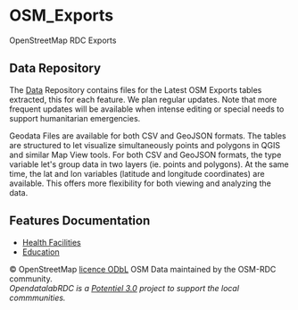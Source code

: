 # OSM_Exports
OpenStreetMap RDC Exports

## Data Repository
The [Data](data) Repository contains files for the Latest OSM Exports tables extracted, this for each feature. We plan regular updates. Note that more frequent updates will be available when intense editing or special needs to support humanitarian emergencies.

Geodata Files are available for both CSV and GeoJSON formats. The tables are structured to let visualize simultaneously points and polygons in QGIS and similar Map View tools. For both CSV and GeoJSON formats, the type variable let's group data in two layers (ie. points and polygons). At the same time, the lat and lon variables (latitude and longitude coordinates) are available. This offers more flexibility for both viewing and analyzing the data.

## Features Documentation
* [Health Facilities](health_sante.md)
* [Education](education.md)

© OpenStreetMap [licence ODbL](https://www.openstreetmap.org/copyright) OSM Data maintained by the OSM-RDC community.<br/>  *OpendatalabRDC is a [Potentiel 3.0](http://potentiel3-0.org/index.php/en/) project to support the local commmunities.*
